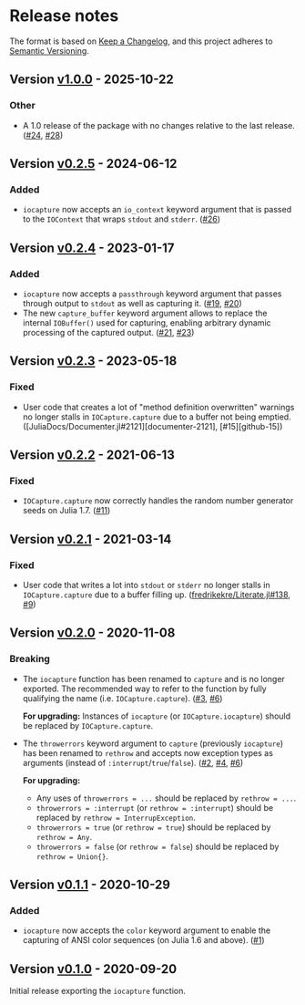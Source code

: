 # Release notes

The format is based on [Keep a Changelog](https://keepachangelog.com/en/1.0.0/),
and this project adheres to [Semantic Versioning](https://semver.org/spec/v2.0.0.html).

## Version [v1.0.0] - 2025-10-22

### Other

* A 1.0 release of the package with no changes relative to the last release. ([#24], [#28])

## Version [v0.2.5] - 2024-06-12

### Added

* `iocapture` now accepts an `io_context` keyword argument that is passed to the `IOContext` that wraps `stdout` and `stderr`. ([#26])

## Version [v0.2.4] - 2023-01-17

### Added

* `iocapture` now accepts a `passthrough` keyword argument that passes through output to `stdout` as well as capturing it. ([#19], [#20])
* The new `capture_buffer` keyword argument allows to replace the internal `IOBuffer()` used for capturing, enabling arbitrary dynamic processing of the captured output. ([#21], [#23])

## Version [v0.2.3] - 2023-05-18

### Fixed

* User code that creates a lot of "method definition overwritten" warnings no longer stalls in `IOCapture.capture` due to a buffer not being emptied. ([JuliaDocs/Documenter.jl#2121][documenter-2121], [#15][github-15])

## Version [v0.2.2] - 2021-06-13

### Fixed

* `IOCapture.capture` now correctly handles the random number generator seeds on Julia 1.7. ([#11])

## Version [v0.2.1] - 2021-03-14

### Fixed

* User code that writes a lot into `stdout` or `stderr` no longer stalls in `IOCapture.capture` due to a buffer filling up. ([fredrikekre/Literate.jl#138], [#9])

## Version [v0.2.0] - 2020-11-08

### Breaking

* The `iocapture` function has been renamed to `capture` and is no longer exported. The recommended way to refer to the function by fully qualifying the name (i.e. `IOCapture.capture`). ([#3], [#6])

  **For upgrading:** Instances of `iocapture` (or `IOCapture.iocapture`) should be replaced by `IOCapture.capture`.

* The `throwerrors` keyword argument to `capture` (previously `iocapture`) has been renamed to `rethrow` and accepts now exception types as arguments (instead of `:interrupt`/`true`/`false`). ([#2], [#4], [#6])

  **For upgrading:**

  * Any uses of `throwerrors = ...` should be replaced by `rethrow = ...`.
  * `throwerrors = :interrupt` (or `rethrow = :interrupt`) should be replaced by `rethrow = InterrupException`.
  * `throwerrors = true` (or `rethrow = true`) should be replaced by `rethrow = Any`.
  * `throwerrors = false` (or `rethrow = false`) should be replaced by `rethrow = Union{}`.

## Version [v0.1.1] - 2020-10-29

### Added

* `iocapture` now accepts the `color` keyword argument to enable the capturing of ANSI color sequences (on Julia 1.6 and above). ([#1])

## Version [v0.1.0] - 2020-09-20

Initial release exporting the `iocapture` function.


<!-- Links generated by Changelog.jl -->

[v0.1.0]: https://github.com/JuliaDocs/IOCapture.jl/releases/tag/v0.1.0
[v0.1.1]: https://github.com/JuliaDocs/IOCapture.jl/releases/tag/v0.1.1
[v0.2.0]: https://github.com/JuliaDocs/IOCapture.jl/releases/tag/v0.2.0
[v0.2.1]: https://github.com/JuliaDocs/IOCapture.jl/releases/tag/v0.2.1
[v0.2.2]: https://github.com/JuliaDocs/IOCapture.jl/releases/tag/v0.2.2
[v0.2.3]: https://github.com/JuliaDocs/IOCapture.jl/releases/tag/v0.2.3
[v0.2.4]: https://github.com/JuliaDocs/IOCapture.jl/releases/tag/v0.2.4
[v0.2.5]: https://github.com/JuliaDocs/IOCapture.jl/releases/tag/v0.2.5
[v1.0.0]: https://github.com/JuliaDocs/IOCapture.jl/releases/tag/v1.0.0
[#1]: https://github.com/JuliaDocs/IOCapture.jl/issues/1
[#2]: https://github.com/JuliaDocs/IOCapture.jl/issues/2
[#3]: https://github.com/JuliaDocs/IOCapture.jl/issues/3
[#4]: https://github.com/JuliaDocs/IOCapture.jl/issues/4
[#6]: https://github.com/JuliaDocs/IOCapture.jl/issues/6
[#9]: https://github.com/JuliaDocs/IOCapture.jl/issues/9
[#11]: https://github.com/JuliaDocs/IOCapture.jl/issues/11
[#19]: https://github.com/JuliaDocs/IOCapture.jl/issues/19
[#20]: https://github.com/JuliaDocs/IOCapture.jl/issues/20
[#21]: https://github.com/JuliaDocs/IOCapture.jl/issues/21
[#23]: https://github.com/JuliaDocs/IOCapture.jl/issues/23
[#24]: https://github.com/JuliaDocs/IOCapture.jl/issues/24
[#26]: https://github.com/JuliaDocs/IOCapture.jl/issues/26
[#28]: https://github.com/JuliaDocs/IOCapture.jl/issues/28
[fredrikekre/Literate.jl#138]: https://github.com/fredrikekre/Literate.jl/issues/138
